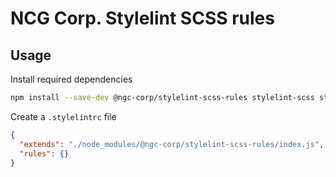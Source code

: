 # NCG Corp. Stylelint SCSS rules

## Usage

Install required dependencies

```bash
npm install --save-dev @ngc-corp/stylelint-scss-rules stylelint-scss stylelint-selector-bem-pattern stylelint-config-standard
```

Create a `.stylelintrc` file

```json
{
  "extends": "./node_modules/@ngc-corp/stylelint-scss-rules/index.js",
  "rules": {}
}
```

